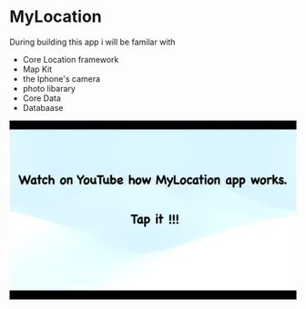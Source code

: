 # MyLocation

During building this app i will be familar with 
- Core Location framework
- Map Kit
- the Iphone's camera
- photo libarary
- Core Data
- Databaase 

[![Watch the Demo](Video/thumbnail.png)](https://youtu.be/86R9bp1rzPQ)
